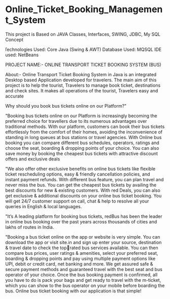 # Online_Ticket_Booking_Management_System
This project is Based on JAVA Classes, Interfaces, SWING, JDBC, My SQL Concept

ľechnologies Used: Core Java (Swing & AWT) Database Used: MQSQL IDE used: NetBeans

PROJECT NAME:- ONLINE TRANSPORT TICKET BOOKING SYSTEM (BUS)

About:-
Online Transport Ticket Booking System in Java is an integrated Desktop based Application 
developed for travelers. The main aim of this project is to help the tourist, Travelers to
manage book ticket, destinations and check sites. It makes all operations of the tourist, 
Travelers easy and accurate

Why should you book bus tickets online on our Platform?"

"Booking bus tickets online on our Platform is increasingly 
becoming the preferred choice for travellers due to its numerous advantages over traditional methods. With our 
platform, customers can book their bus tickets effortlessly from the comfort of their homes, avoiding the 
inconvenience of standing in long queues at bus stations or travel agencies. With Online bus booking you can 
compare different bus schedules, operators, ratings and choose the seat, boarding & dropping points of your choice. 
You can also save money by booking the cheapest bus tickets with attractive discount offers and exclusive deals 

 "We also offer other exclusive benefits on online bus tickets like 
flexible ticket rescheduling options, easy & friendly cancellation policies, and instant payment refunds. With different 
bus feature, you can plan travel and never miss the bus. You can get the cheapest bus tickets by availing the best 
discounts for new & existing customers. With red Deals, you can also get exclusive & additional discounts on your 
online bus ticket booking. You will get 24/7 customer support on call, chat & help to resolve all your queries in 
English & local languages.

"It’s A leading platform for booking bus tickets, redBus has been 
the leader in online bus booking over the past years across thousands of cities and lakhs of routes in India.

"Booking a bus ticket online on the app or website is very simple. 
You can download the app or visit site.in and sign up enter your source, destination & travel date to check the toprated bus services available. You can then compare bus prices, user ratings & amenities, select your preferred seat, 
boarding & dropping points and pay using multiple payment options like UPI, debit or credit card, net banking and 
more. We get assured safe & secure payment methods and guaranteed travel with the best seat and bus operator of 
your choice. Once the bus booking payment is confirmed, all you have to do is pack your bags and get ready to travel 
with the m-ticket, which you can show to the bus operator on your mobile before boarding the bus. Online bus ticket 
booking with our application is that simple!
